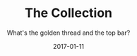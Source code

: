 ---
title: The Collection
ogDescription: Tutorial about the collection of families and variants
ogImage:
headerImage: https://placekitten.com/g/1200/600
subtitle: What's the golden thread and the top bar?
date: 2017-01-11
tags:
- golden
- thread
- top bar
readingTime: 20
basics: The Golden Thread & Top Bar
published: true
reward: xxxxx
header: |
  The Golden Thread and the Top bar are essential tools for anyone using Prototypo. In this tutorial we will cover what's in both those tools and how to use them.
---